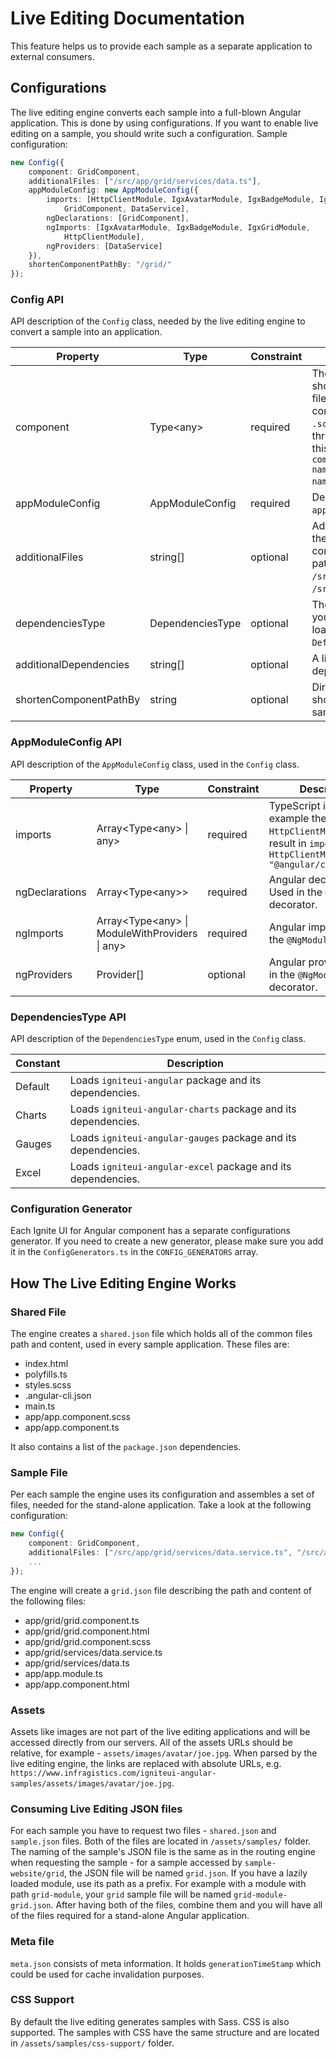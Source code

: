 # Live Editing Documentation

This feature helps us to provide each sample as a separate application to external consumers.

## Configurations

The live editing engine converts each sample into a full-blown Angular application. This is done by using configurations. If you want to enable live editing on a sample, you should write such a configuration. Sample configuration:

```typescript
new Config({
    component: GridComponent,
    additionalFiles: ["/src/app/grid/services/data.ts"],
    appModuleConfig: new AppModuleConfig({
        imports: [HttpClientModule, IgxAvatarModule, IgxBadgeModule, IgxGridModule,
            GridComponent, DataService],
        ngDeclarations: [GridComponent],
        ngImports: [IgxAvatarModule, IgxBadgeModule, IgxGridModule,
            HttpClientModule],
        ngProviders: [DataService]
    }),
    shortenComponentPathBy: "/grid/"
});
```
### Config API

API description of the `Config` class, needed by the live editing engine to convert a sample into an application.

| Property | Type | Constraint | Description |
| --- | --- | --- | --- |
| component | Type&lt;any&gt; | required | The sample component. It should be located in a `.ts` file and should have a complimentary `.html` and `.scss` file. Each of the three files should follow this naming convention - `component-name/component-name.component.extension`.|
| appModuleConfig | AppModuleConfig | required | Description of the `app.module.ts` file. |
| additionalFiles | string[] | optional | Additional files, besides the three sample component files. Each path should start from `/src/`, for example `/src/app/grid/data.ts`. |
| dependenciesType | DependenciesType | optional | The set of dependencies you want your sample to load. The default type is `Default`. |
| additionalDependencies | string[] | optional | A list of additional dependencies. |
| shortenComponentPathBy | string | optional | Directory/directories to be shortened from the sample component path. |

### AppModuleConfig API

API description of the `AppModuleConfig` class, used in the `Config` class.

| Property | Type | Constraint | Description |
| --- | --- | --- | --- |
| imports | Array&lt;Type&lt;any&gt; &#124; any&gt; | required | TypeScript imports. For example the type `HttpClientModule` will result in `import { HttpClientModule } from "@angular/common/http";` |
| ngDeclarations | Array&lt;Type&lt;any&gt;&gt; | required | Angular declarations. Used in the `@NgModule` decorator. |
| ngImports | Array&lt;Type&lt;any&gt; &#124; ModuleWithProviders &#124; any&gt;| required | Angular imports. Used in the `@NgModule` decorator. |
| ngProviders | Provider[] | optional | Angular providers. Used in the `@NgModule` decorator. |

### DependenciesType API

API description of the `DependenciesType` enum, used in the `Config` class.

| Constant | Description |
| --- | --- |
| Default | Loads `igniteui-angular` package and its dependencies. |
| Charts | Loads `igniteui-angular-charts` package and its dependencies. |
| Gauges | Loads `igniteui-angular-gauges` package and its dependencies. |
| Excel | Loads `igniteui-angular-excel` package and its dependencies. |


### Configuration Generator

Each Ignite UI for Angular component has a separate configurations generator. If you need to create a new generator, please make sure you add it in the `ConfigGenerators.ts` in the `CONFIG_GENERATORS` array.

## How The Live Editing Engine Works

### Shared File

The engine creates a `shared.json` file which holds all of the common files path and content, used in every sample application. These files are:
* index.html
* polyfills.ts
* styles.scss
* .angular-cli.json
* main.ts
* app/app.component.scss
* app/app.component.ts

It also contains a list of the `package.json` dependencies.

### Sample File

Per each sample the engine uses its configuration and assembles a set of files, needed for the stand-alone application. Take a look at the following configuration:

```typescript
new Config({
    component: GridComponent,
    additionalFiles: ["/src/app/grid/services/data.service.ts", "/src/app/grid/services/data.ts"]
    ...
});
```

The engine will create a `grid.json` file describing the path and content of the following files:
* app/grid/grid.component.ts
* app/grid/grid.component.html
* app/grid/grid.component.scss
* app/grid/services/data.service.ts
* app/grid/services/data.ts
* app/app.module.ts
* app/app.component.html

### Assets
Assets like images are not part of the live editing applications and will be accessed directly from our servers. All of the assets URLs should be relative, for example - `assets/images/avatar/joe.jpg`. When parsed by the live editing engine, the links are replaced with absolute URLs, e.g. `https://www.infragistics.com/igniteui-angular-samples/assets/images/avatar/joe.jpg`.

### Consuming Live Editing JSON files

For each sample you have to request two files - `shared.json` and `sample.json` files. Both of the files are located in `/assets/samples/` folder. The naming of the sample's JSON file is the same as in the routing engine when requesting the sample - for a sample accessed by `sample-website/grid`, the JSON file will be named `grid.json`. If you have a lazily loaded module, use its path as a prefix. For example with a module with path `grid-module`, your `grid` sample file will be named `grid-module-grid.json`. After having both of the files, combine them and you will have all of the files required for a stand-alone Angular application.

### Meta file
`meta.json` consists of meta information. It holds `generationTimeStamp` which could be used for cache invalidation purposes.

### CSS Support

By default the live editing generates samples with Sass. CSS is also supported. The samples with CSS have the same structure and are located in `/assets/samples/css-support/` folder.

